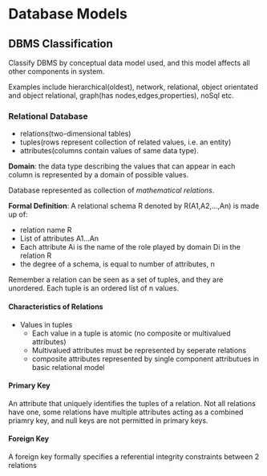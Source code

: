 # Database Models
## DBMS Classification
Classify DBMS by conceptual data model used, and this model affects all other components in system. 

Examples include hierarchical(oldest), network, relational, object orientated and object relational, graph(has nodes,edges,properties), noSql etc.

### Relational Database
* relations(two-dimensional tables)
* tuples(rows represent collection of related values, i.e. an entity)
* attributes(columns contain values of same data type).

**Domain**: the data type describing the values that can appear in each column is represented by a domain of possible values.

Database represented as collection of *mathematical relations*.

**Formal Definition**: A relational schema R denoted by R(A1,A2,...,An) is made up of: 
* relation name R
* List of attributes A1...An
* Each attribute Ai is the name of the role played by domain Di in the relation R
* the degree of a schema, is equal to number of attributes, n

Remember a relation can be seen as a set of tuples, and they are unordered. Each tuple is an ordered list of n values.

#### Characteristics of Relations
* Values in tuples
  * Each value in a tuple is atomic (no composite or multivalued attributes)
  * Multivalued attributes must be represented by seperate relations
  * composite attributes represented by single component attributues in basic relational model

#### Primary Key
An attribute that uniquely identifies the tuples of a relation.
Not all relations have one, some relations have multiple attributes acting as a combined priamry key, and null keys are not permitted in primary keys.

#### Foreign Key 
A foreign key formally specifies a referential integrity constraints between 2 relations